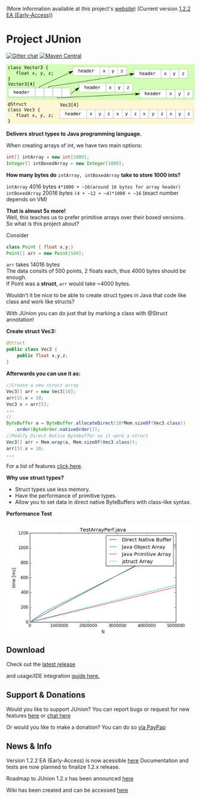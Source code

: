 (More Information available at this project's [website](https://tehleo.github.io/junion/))
(Current version [1.2.2 EA (Early-Access)](https://github.com/TehLeo/junion/releases))
# Project JUnion
[![Gitter chat](https://badges.gitter.im/gitterHQ/gitter.png)](https://gitter.im/JUnionChat/Lobby)
[![Maven Central](https://maven-badges.herokuapp.com/maven-central/com.github.tehleo/junion/badge.svg)](https://maven-badges.herokuapp.com/maven-central/com.github.tehleo/junion)

![Class Struct Diagram](docs/drawing.png)

**Delivers struct types to Java programming language.** 

When creating arrays of int, we have two main options:
```java
int[] intArray = new int[1000];  
Integer[] intBoxedArray = new Integer[1000];
```
**How many bytes do** ```intArray, intBoxedArray``` **take to store 1000 ints?**

```intArray``` 4016 bytes ```4*1000 + ~16(around 16 bytes for array header)``` <br>
```intBoxedArray``` 20016 bytes ```(4 + ~12 + ~4)*1000 + ~16``` (exact number depends on VM)

**That is almost 5x more!** <br>
Well, this teaches us to prefer primitive arrays over their boxed versions. <br>
So what is this project about?

Consider
```java
class Point { float x,y;}
Point[] arr = new Point[500];
```
```arr``` takes 14016 bytes <br>
The data consits of 500 points, 2 floats each, thus 4000 bytes should be enough.<br>
If Point was a **struct**, ```arr``` would take ~4000 bytes.

Wouldn't it be nice to be able to create struct types in Java that code like class and work like structs?

With JUnion you can do just that by marking a class with @Struct annotation!

**Create struct Vec3:**

```java
@Struct
public class Vec3 {
    public float x,y,z;
}
```

**Afterwards you can use it as:**

```java
//Create a new struct array
Vec3[] arr = new Vec3[10];
arr[5].x = 10;
Vec3 v = arr[5];
...
//
ByteBuffer a = ByteBuffer.allocateDirect(10*Mem.sizeOf(Vec3.class))
   .order(ByteOrder.nativeOrder());
//Modify Direct Native Bytebuffer as it were a struct
Vec3[] arr = Mem.wrap(a, Mem.sizeOf(Vec3.class));
arr[5].x = 10;
...
```

For a list of features [click here](https://tehleo.github.io/junion/features.html).

**Why use struct types?**

* Struct types use less memory.
* Have the performance of primitive types.
* Allow you to set data in direct native ByteBuffers with class-like syntax.

**Performance Test**

![alt text](docs/testarrayperf75.png)

## Download

Check out the [latest release](https://github.com/TehLeo/junion/releases)

and usage/IDE integration [guide here.](https://tehleo.github.io/junion/install.html)

## Support & Donations

Would you like to support JUnion? You can report bugs or request for new features [here](https://github.com/TehLeo/junion/issues) or [chat here](https://gitter.im/JUnionChat/Lobby)

Or would you like to make a donation?
You can do so [via PayPap](https://www.paypal.me/JurajPapp)

## News & Info

Version 1.2.2 EA (Early-Access) is now acessible [here](https://github.com/TehLeo/junion/releases)
Documentation and tests are now planned to finalize 1.2.x release.

Roadmap to JUnion 1.2.x has been announced [here](https://github.com/TehLeo/junion/issues/3) 

Wiki has been created and can be accessed [here](https://tehleo.github.io/junion/wiki/index.html)
